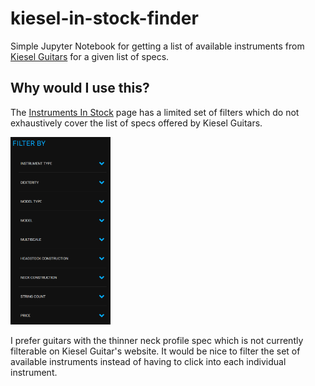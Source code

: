 # kiesel-in-stock-finder

Simple Jupyter Notebook for getting a list of available instruments from [Kiesel Guitars](https://www.kieselguitars.com/) for a given list of specs.

## Why would I use this?

The [Instruments In Stock](https://www.kieselguitars.com/in-stocks) page has a limited set of filters which do not exhaustively cover the list of specs offered by Kiesel Guitars.

<img height="300px" src="./images/filters.png" />

I prefer guitars with the thinner neck profile spec which is not currently filterable on Kiesel Guitar's website. It would be nice to filter the set of available instruments instead of having to click into each individual instrument.